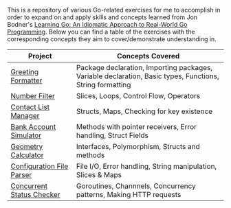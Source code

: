 This is a repository of various Go-related exercises for me to accomplish in order to expand on and apply skills and concepts learned from Jon Bodner's [Learning Go: An Idiomatic Approach to Real-World Go Programming](https://www.oreilly.com/library/view/learning-go/9781492077206/k). Below you can find a table of the exercises with the corresponding concepts they aim to cover/demonstrate understanding in.

|Project|Concepts Covered|
|--------|---------------|
|[Greeting Formatter](https://github.com/djbertolo/learning-go/tree/main/greeting-formatter)|Package declaration, Importing packages, Variable declaration, Basic types, Functions, String formatting|
|[Number Filter](https://github.com/djbertolo/learning-go/tree/main/number-filter)|Slices, Loops, Control Flow, Operators|
|[Contact List Manager](https://github.com/djbertolo/learning-go/tree/main/contact-list-manager)|Structs, Maps, Checking for key existence|
|[Bank Account Simulator](https://github.com/djbertolo/learning-go/tree/main/bank-account-simulator)|Methods with pointer receivers, Error handling, Struct Fields|
|[Geometry Calculator](https://github.com/djbertolo/learning-go/tree/main/geometry-calculator)|Interfaces, Polymorphism, Structs and methods|
|[Configuration File Parser](https://github.com/djbertolo/learning-go/tree/main/configuration-file-parser)|File I/O, Error handling, String manipulation, Slices & Maps|
|[Concurrent Status Checker](https://github.com/djbertolo/learning-go/tree/main/concurrent-status-checker)|Goroutines, Channnels, Concurrency patterns, Making HTTP requests|